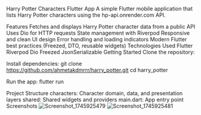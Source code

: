 Harry Potter Characters Flutter App
A simple Flutter mobile application that lists Harry Potter characters using the hp-api.onrender.com API.

Features
Fetches and displays Harry Potter character data from a public API
Uses Dio for HTTP requests
State management with Riverpod
Responsive and clean UI design
Error handling and loading indicators
Modern Flutter best practices (Freezed, DTO, reusable widgets)
Technologies Used
Flutter
Riverpod
Dio
Freezed
JsonSerializable
Getting Started
Clone the repository:

Install dependencies:
git clone https://github.com/ahmetakdmrrr/harry_potter.git
cd harry_potter

Run the app:
flutter run

Project Structure
characters: Character domain, data, and presentation layers
shared: Shared widgets and providers
main.dart: App entry point
Screenshots
![Screenshot_1745925479](https://github.com/user-attachments/assets/f08ef672-9961-46f5-bc86-ada18545abfb)
![Screenshot_1745925481](https://github.com/user-attachments/assets/0e2ab343-a29b-4701-af3a-4d158af105bc)
